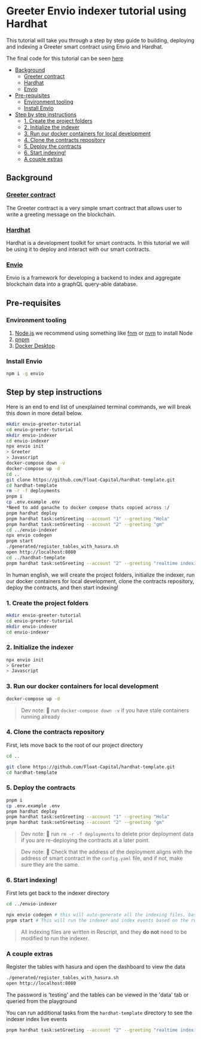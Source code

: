 # Greeter Envio indexer tutorial using Hardhat

This tutorial will take you through a step by step guide to building, deploying and indexing a Greeter smart contract using Envio and Hardhat. 

The final code for this tutorial can be seen [here](https://github.com/Float-Capital/envio-greeter-tutorial/)


<!-- TOC start (generated with https://github.com/derlin/bitdowntoc) -->

- [Background](#background)
  * [Greeter contract](#greeter-contract)
  * [Hardhat](#hardhat)
  * [Envio](#envio)
- [Pre-requisites](#pre-requisites)
  * [Environment tooling](#environment-tooling)
  * [Install Envio](#install-envio)
- [Step by step instructions](#step-by-step-instructions)
  * [1. Create the project folders](#1-create-the-project-folders)
  * [2. Initialize the indexer](#2-initialize-the-indexer)
  * [3. Run our docker containers for local development](#3-run-our-docker-containers-for-local-development)
  * [4. Clone the contracts repository](#4-clone-the-contracts-repository)
  * [5. Deploy the contracts](#5-deploy-the-contracts)
  * [6. Start indexing!](#6-start-indexing)
  * [A couple extras](#a-couple-extras)

<!-- TOC end -->

## Background

### [Greeter contract](https://github.com/Float-Capital/hardhat-template)

The Greeter contract is a very simple smart contract that allows user to write a greeting message on the blockchain.

### [Hardhat](https://hardhat.org/)

Hardhat is a development toolkit for smart contracts. In this tutorial we will be using it to deploy and interact with our smart contracts.

### [Envio](https://envio.dev)

Envio is a framework for developing a backend to index and aggregate blockchain data into a graphQL query-able database. 

## Pre-requisites

### Environment tooling

1. [<ins>Node.js</ins>](https://nodejs.org/en/download/current) we recommend using something like [fnm](https://github.com/Schniz/fnm) or [nvm](https://github.com/nvm-sh/nvm) to install Node
1. [<ins>pnpm</ins>](https://pnpm.io/installation)
1. [<ins>Docker Desktop</ins>](https://www.docker.com/products/docker-desktop/)

### Install Envio
```bash
npm i -g envio
```

## Step by step instructions

Here is an end to end list of unexplained terminal commands, we will break this down in more detail below.

```bash
mkdir envio-greeter-tutorial
cd envio-greeter-tutorial
mkdir envio-indexer
cd envio-indexer
npx envio init
> Greeter
> Javascript
docker-compose down -v
docker-compose up -d
cd ..
git clone https://github.com/Float-Capital/hardhat-template.git
cd hardhat-template
rm -r -f deployments
pnpm i
cp .env.example .env
*Need to add ganache to docker compose thats copied across :/
pnpm hardhat deploy
pnpm hardhat task:setGreeting --account "1" --greeting "Hola"
pnpm hardhat task:setGreeting --account "2" --greeting "gm"
cd ../envio-indexer
npx envio codegen
pnpm start
./generated/register_tables_with_hasura.sh
open http://localhost:8080
cd ../hardhat-template
pnpm hardhat task:setGreeting --account "2" --greeting "realtime indexing"
```

In human english, we will create the project folders, initialize the indexer, run our docker containers for local development, clone the contracts repository, deploy the contracts, and then start indexing!

### 1. Create the project folders

```bash
mkdir envio-greeter-tutorial
cd envio-greeter-tutorial
mkdir envio-indexer
cd envio-indexer
```

### 2. Initialize the indexer

```bash
npx envio init
> Greeter
> Javascript
```

### 3. Run our docker containers for local development

```bash
docker-compose up -d
```

> Dev note: 📢 run `docker-compose down -v` if you have stale containers running already

### 4. Clone the contracts repository

First, lets move back to the root of our project directory
```bash
cd ..
```

```bash
git clone https://github.com/Float-Capital/hardhat-template.git
cd hardhat-template
```

### 5. Deploy the contracts

```bash 
pnpm i
cp .env.example .env
pnpm hardhat deploy
pnpm hardhat task:setGreeting --account "1" --greeting "Hola"
pnpm hardhat task:setGreeting --account "2" --greeting "gm"
```

> Dev note: 📢 run `rm -r -f deployments` to delete prior deployment data if you are re-deploying the contracts at a later point.

> Dev note: 📢 Check that the address of the deployment aligns with the address of smart contract in the `config.yaml` file, and if not, make sure they are the same.

### 6. Start indexing!

First lets get back to the indexer directory
```bash
cd ../envio-indexer
```

```bash
npx envio codegen # this will auto-generate all the indexing files, based on the setup files (config.yaml, schema.graphql).
pnpm start # This will run the indexer and index events based on the rules set in the src/EventHandler file
```

> All indexing files are written in Rescript, and they **do not** need to be modified to run the indexer.

### A couple extras

Register the tables with hasura and open the dashboard to view the data
```bash
./generated/register_tables_with_hasura.sh
open http://localhost:8080
```

The password is 'testing' and the tables can be viewed in the 'data' tab or queried from the playground


You can run additional tasks from the `hardhat-template` directory to see the indexer index live events
```bash
pnpm hardhat task:setGreeting --account "2" --greeting "realtime indexing"
```
